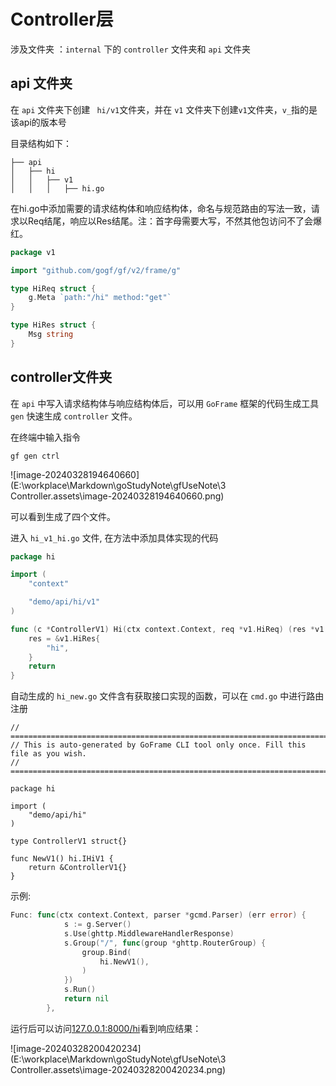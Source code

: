 # Controller层

涉及文件夹 ：`internal` 下的 `controller` 文件夹和 `api` 文件夹

## api 文件夹

在 `api` 文件夹下创建 ` hi/v1`文件夹，并在 `v1` 文件夹下创建`v1`文件夹，`v_`指的是该api的版本号

目录结构如下：

```
├── api
│   ├── hi
│   │   ├── v1
│   │   │   ├── hi.go
```

在hi.go中添加需要的请求结构体和响应结构体，命名与规范路由的写法一致，请求以Req结尾，响应以Res结尾。注：首字母需要大写，不然其他包访问不了会爆红。

```go
package v1

import "github.com/gogf/gf/v2/frame/g"

type HiReq struct {
	g.Meta `path:"/hi" method:"get"`
}

type HiRes struct {
	Msg string
}
```

## controller文件夹

在 `api` 中写入请求结构体与响应结构体后，可以用 `GoFrame` 框架的代码生成工具 `gen` 快速生成 `controller` 文件。

在终端中输入指令

```
gf gen ctrl
```



![image-20240328194640660](E:\workplace\Markdown\goStudyNote\gfUseNote\3 Controller.assets\image-20240328194640660.png)

可以看到生成了四个文件。

进入 `hi_v1_hi.go` 文件, 在方法中添加具体实现的代码

```go
package hi

import (
	"context"

	"demo/api/hi/v1"
)

func (c *ControllerV1) Hi(ctx context.Context, req *v1.HiReq) (res *v1.HiRes, err error) {
	res = &v1.HiRes{
		"hi",
	}
	return
}
```

自动生成的 `hi_new.go` 文件含有获取接口实现的函数，可以在 `cmd.go` 中进行路由注册
```
// =================================================================================
// This is auto-generated by GoFrame CLI tool only once. Fill this file as you wish.
// =================================================================================

package hi

import (
	"demo/api/hi"
)

type ControllerV1 struct{}

func NewV1() hi.IHiV1 {
	return &ControllerV1{}
}
```

示例:

```go
Func: func(ctx context.Context, parser *gcmd.Parser) (err error) {
			s := g.Server()
			s.Use(ghttp.MiddlewareHandlerResponse)
			s.Group("/", func(group *ghttp.RouterGroup) {
				group.Bind(
					hi.NewV1(),
				)
			})
			s.Run()
			return nil
		},
```

运行后可以访问[127.0.0.1:8000/hi](http://127.0.0.1:8000/hi)看到响应结果：

![image-20240328200420234](E:\workplace\Markdown\goStudyNote\gfUseNote\3 Controller.assets\image-20240328200420234.png)
